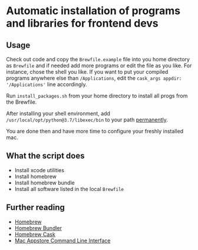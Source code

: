 # Automatic installation of programs and libraries for frontend devs
## Usage
Check out code and copy the `Brewfile.example` file into you home directory as `Brewfile` and if needed add more programs or edit the file as you like. For instance, chose the shell you like. If you want to put your compiled programs anywhere else than `/Applications`, edit the `cask_args appdir: '/Applications'` line accordingly.

Run `install_packages.sh` from your home directory to install all progs from the Brewfile.

After installing your shell environment, add `/usr/local/opt/python@3.7/libexec/bin` to your path [permanently](https://unix.stackexchange.com/questions/26047/how-to-correctly-add-a-path-to-path).

You are done then and have more time to configure your freshly installed mac.

## What the script does
- Install xcode utilities
- Install homebrew
- Install homebrew bundle
- Install all software listed in the local `Brewfile`

## Further reading
- [Homebrew](https://brew.sh/)
- [Homebrew Bundler](https://github.com/Homebrew/homebrew-bundle)
- [Homebrew Cask](https://github.com/caskroom/homebrew-cask)
- [Mac Appstore Command Line Interface](https://github.com/mas-cli/mas)
